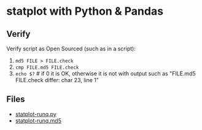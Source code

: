 # statplot with Python & Pandas

## Verify
Verify script as Open Sourced (such as in a script):
1. `md5 FILE > FILE.check`
1. `cmp FILE.md5 FILE.check`        
1. `echo $?` # if 0 it is OK, otherwise it is not with output such as "FILE.md5 FILE.check differ: char 23, line 1"

## Files
* [statplot-runq.py](statplot-runq.py)
* [statplot-runq.md5](statplot-runq.md5)
